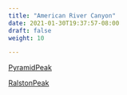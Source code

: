 ```yaml
---
title: "American River Canyon"
date: 2021-01-30T19:37:57-08:00
draft: false
weight: 10

---
```


<a target="_blank" href="/xmeyers/maps/PyramidPeak.pdf">PyramidPeak</a> 

<a target="_blank" href="/xmeyers/maps/RalstonPeak.pdf">RalstonPeak</a> 
